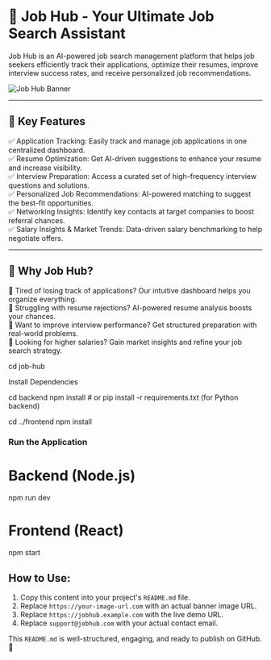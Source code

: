 # 🚀 Job Hub - Your Ultimate Job Search Assistant

Job Hub is an AI-powered job search management platform that helps job seekers efficiently track their applications, optimize their resumes, improve interview success rates, and receive personalized job recommendations.

![Job Hub Banner](https://your-image-url.com) 

---

## 🌟 Key Features

✅ Application Tracking: Easily track and manage job applications in one centralized dashboard.  
✅ Resume Optimization: Get AI-driven suggestions to enhance your resume and increase visibility.  
✅ Interview Preparation: Access a curated set of high-frequency interview questions and solutions.  
✅ Personalized Job Recommendations: AI-powered matching to suggest the best-fit opportunities.  
✅ Networking Insights: Identify key contacts at target companies to boost referral chances.  
✅ Salary Insights & Market Trends: Data-driven salary benchmarking to help negotiate offers.



---

## 🎯 Why Job Hub?

🔹 Tired of losing track of applications? Our intuitive dashboard helps you organize everything.  
🔹 Struggling with resume rejections? AI-powered resume analysis boosts your chances.  
🔹 Want to improve interview performance? Get structured preparation with real-world problems.  
🔹 Looking for higher salaries?   Gain market insights and refine your job search strategy.


cd job-hub

Install Dependencies

cd backend
npm install  # or pip install -r requirements.txt (for Python backend)


cd ../frontend
npm install

###  Run the Application

# Backend (Node.js)
npm run dev

# Frontend (React)
npm start


## How to Use:

1. Copy this content into your project's `README.md` file.
2. Replace `https://your-image-url.com` with an actual banner image URL.
3. Replace `https://jobhub.example.com` with the live demo URL.
4. Replace `support@jobhub.com` with your actual contact email.

This `README.md` is well-structured, engaging, and ready to publish on GitHub. 🚀
